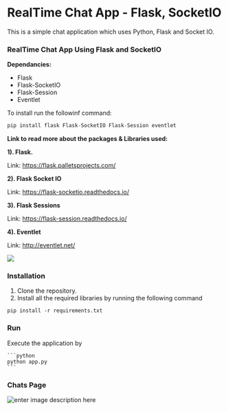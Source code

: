 # RealTime Chat App - Flask, SocketIO

This is a simple chat application which uses Python, Flask and Socket IO. 

### **RealTime Chat App Using Flask and SocketIO**


**Dependancies:**

- Flask 
- Flask-SocketIO 
- Flask-Session 
- Eventlet 

To install run the followinf command:
```python
pip install flask Flask-SocketIO Flask-Session eventlet 
```

**Link to read more about the packages & Libraries used:**

**1). Flask.**

Link: https://flask.palletsprojects.com/ 


**2). Flask Socket IO** 

Link: https://flask-socketio.readthedocs.io/

**3). Flask Sessions** 

Link: https://flask-session.readthedocs.io/

**4). Eventlet**

Link: http://eventlet.net/



![](https://github.com/LuxTechAcademy/RealTime-Chat-App-Using-Flask-and-SocketIO/blob/main/screenshots/Realtime%20Chat%20App.png)

### Installation

 1. Clone the repository.
 2. Install all the required libraries by running the following command 

`pip install -r requirements.txt`

### Run
Execute the application by 

    
    ```python 
    python app.py
    ```

### Chats Page 
 
 ![enter image description here](https://github.com/LuxTechAcademy/RealTime-Chat-App-Using-Flask-and-SocketIO/blob/main/screenshots/Chat%20Window.png.png) 


